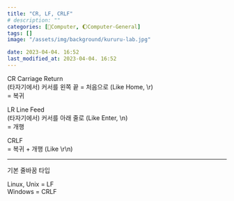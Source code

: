 ```yaml
---
title: "CR, LF, CRLF"
# description: ""
categories: [💫Computer, 🌔Computer-General]
tags: []
image: "/assets/img/background/kururu-lab.jpg"

date: 2023-04-04. 16:52
last_modified_at: 2023-04-04. 16:52
---
```



CR Carriage Return  
(타자기에서) 커서를 왼쪽 끝 = 처음으로 (Like Home, \r)  
= 복귀  

LR Line Feed  
(타자기에서) 커서를 아래 줄로 (Like Enter, \n)  
= 개행  

CRLF  
= 복귀 + 개행 (Like \r\n)  

---

기본 줄바꿈 타입  

Linux, Unix = LF  
Windows = CRLF  
